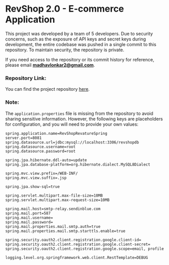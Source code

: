 # RevShop 2.0 - E-commerce Application

This project was developed by a team of 5 developers. Due to security concerns, such as the exposure of API keys and secret keys during development, the entire codebase was pushed in a single commit to this repository. To maintain security, the repository is private.

If you need access to the repository or its commit history for reference, please email **madhavlonkar2@gmail.com**.

### Repository Link:
You can find the project repository [here](https://github.com/madhavlonkar/RevShopSpring.git).

### Note:
The `application.properties` file is missing from the repository to avoid sharing sensitive information. However, the following keys are placeholders for configuration, and you will need to provide your own values:

```properties
spring.application.name=RevShopRevatureSpring
server.port=8081
spring.datasource.url=jdbc:mysql://localhost:3306/revshopdb
spring.datasource.username=root
spring.datasource.password=root

spring.jpa.hibernate.ddl-auto=update
spring.jpa.database-platform=org.hibernate.dialect.MySQL8Dialect

spring.mvc.view.prefix=/WEB-INF/
spring.mvc.view.suffix=.jsp

spring.jpa.show-sql=true

spring.servlet.multipart.max-file-size=10MB
spring.servlet.multipart.max-request-size=10MB

spring.mail.host=smtp-relay.sendinblue.com
spring.mail.port=587
spring.mail.username=
spring.mail.password=
spring.mail.properties.mail.smtp.auth=true
spring.mail.properties.mail.smtp.starttls.enable=true

spring.security.oauth2.client.registration.google.client-id=
spring.security.oauth2.client.registration.google.client-secret=
spring.security.oauth2.client.registration.google.scope=email, profile

logging.level.org.springframework.web.client.RestTemplate=DEBUG
